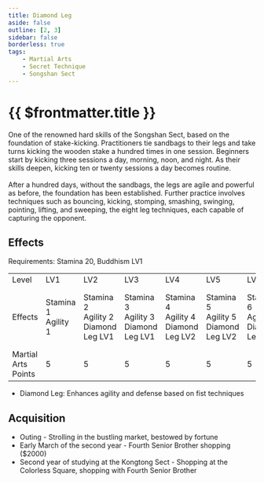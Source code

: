 ```yaml
---
title: Diamond Leg
aside: false
outline: [2, 3]
sidebar: false
borderless: true
tags:
    - Martial Arts
    - Secret Technique
    - Songshan Sect
---
```


# {{ $frontmatter.title }}

<BookItemIcon :size="`medium`" :needLink="false" :no="4001"></BookItemIcon>

One of the renowned hard skills of the Songshan Sect, based on the foundation of stake-kicking. Practitioners tie sandbags to their legs and take turns kicking the wooden stake a hundred times in one session. Beginners start by kicking three sessions a day, morning, noon, and night. As their skills deepen, kicking ten or twenty sessions a day becomes routine.
<br><br>
After a hundred days, without the sandbags, the legs are agile and powerful as before, the foundation has been established. Further practice involves techniques such as bouncing, kicking, stomping, smashing, swinging, pointing, lifting, and sweeping, the eight leg techniques, each capable of capturing the opponent.
<br clear="all" />

## Effects

Requirements: Stamina 20, Buddhism LV1

<table>
    <tr>
        <td>Level</td>
        <td>LV1</td>
        <td>LV2</td>
        <td>LV3</td>
        <td>LV4</td>
        <td>LV5</td>
        <td>LV6</td>
        <td>LV7</td>
        <td>LV8</td>
        <td>LV9</td>
        <td>LV10</td>
    </tr>
    <tr>
        <td>Effects</td>
        <td>Stamina 1<br>Agility 1</td>
        <td>Stamina 2<br>Agility 2<br>Diamond Leg LV1</td>
        <td>Stamina 3<br>Agility 3<br>Diamond Leg LV1</td>
        <td>Stamina 4<br>Agility 4<br>Diamond Leg LV2</td>
        <td>Stamina 5<br>Agility 5<br>Diamond Leg LV2</td>
        <td>Stamina 6<br>Agility 6<br>Diamond Leg LV2</td>
        <td>Stamina 7<br>Agility 7<br>Diamond Leg LV3</td>
        <td>Stamina 8<br>Agility 8<br>Diamond Leg LV4</td>
        <td>Stamina 9<br>Agility 9<br>Diamond Leg LV4</td>
        <td>Stamina 10<br>Agility 10<br>Diamond Leg LV5</td>
    </tr>
    <tr>
        <td>Martial Arts Points</td>
        <td>5</td>
        <td>5</td>
        <td>5</td>
        <td>5</td>
        <td>5</td>
        <td>5</td>
        <td>5</td>
        <td>5</td>
        <td>5</td>
        <td>5 (50)</td>
    </tr>
</table>

-   Diamond Leg: Enhances agility and defense based on fist techniques

## Acquisition

-   Outing - Strolling in the bustling market, bestowed by fortune
-   Early March of the second year - Fourth Senior Brother shopping ($2000)
-   Second year of studying at the Kongtong Sect - Shopping at the Colorless Square, shopping with Fourth Senior Brother